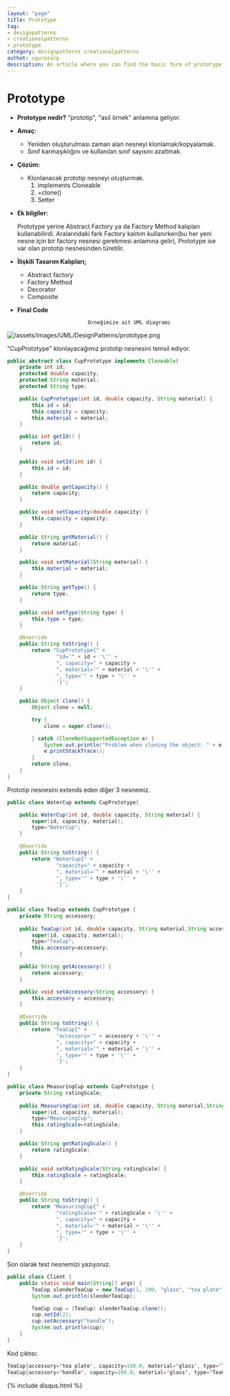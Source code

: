 ```yaml
---
layout: "page"
title: Prototype
tag:
- designpatterns
- creationalpatterns
- prototype
category: designpatterns creationalpatterns
authot: ugurozalp
description: An article where you can find the basic form of prototype pattern
---
```

# Prototype

- **Prototype nedir?**
    "prototip", "asıl örnek" anlamına geliyor.

- **Amaç:**
    - Yeniden oluşturulması zaman alan nesneyi klonlamak/kopyalamak.
    - Sınıf karmaşıklığını ve kullanılan sınıf sayısını azaltmak.
- **Çözüm:**
    - Klonlanacak prototip nesneyi oluşturmak.
        1. implements Cloneable
        2. +clone()
        3. Setter
- **Ek bilgiler:**

    Prototype yerine Abstract Factory ya da Factory Method kalıpları kullanabilirdi. Aralarındaki fark Factory kalıtım kullanırken(bu her yeni nesne için bir factory nesnesi gerekmesi anlamına gelir), Prototype ise var olan prototip nesnesinden türetilir.

- **İlişkili Tasarım Kalıpları;**
    - Abstract factory
    - Factory Method
    - Decorator
    - Composite

- **Final Code**

                             Örneğimize ait UML diagramı

![/assets/images/UML/DesignPatterns/prototype.png](/assets/images/UML/DesignPatterns/prototype.png)

"CupPrototype" klonlayacağımız prototip nesnesini temsil ediyor.

```java
public abstract class CupPrototype implements Cloneable{
    private int id;
    protected double capacity;
    protected String material;
    protected String type;

    public CupPrototype(int id, double capacity, String material) {
        this.id = id;
        this.capacity = capacity;
        this.material = material;
    }

    public int getId() {
        return id;
    }

    public void setId(int id) {
        this.id = id;
    }

    public double getCapacity() {
        return capacity;
    }

    public void setCapacity(double capacity) {
        this.capacity = capacity;
    }

    public String getMaterial() {
        return material;
    }

    public void setMaterial(String material) {
        this.material = material;
    }

    public String getType() {
        return type;
    }

    public void setType(String type) {
        this.type = type;
    }

    @Override
    public String toString() {
        return "CupPrototype{" +
                "id='" + id + '\'' +
                ", capacity=" + capacity +
                ", material='" + material + '\'' +
                ", type='" + type + '\'' +
                '}';
    }

    public Object clone() {
        Object clone = null;

        try {
            clone = super.clone();

        } catch (CloneNotSupportedException e) {
            System.out.println("Problem when cloning the object: " + e.getMessage());
            e.printStackTrace();
        }
        return clone;
    }
}
```

Prototip nesnesini extends eden diğer 3 nesnemiz.

```java
public class WaterCup extends CupPrototype{

    public WaterCup(int id, double capacity, String material) {
        super(id, capacity, material);
        type="WaterCup";
    }

    @Override
    public String toString() {
        return "WaterCup{" +
                "capacity=" + capacity +
                ", material='" + material + '\'' +
                ", type='" + type + '\'' +
                '}';
    }
}
```

```java
public class TeaCup extends CupPrototype {
    private String accessory;
    
    public TeaCup(int id, double capacity, String material,String accessory) {
        super(id, capacity, material);
        type="TeaCup";
        this.accessory=accessory;
    }

    public String getAccessory() {
        return accessory;
    }

    public void setAccessory(String accessory) {
        this.accessory = accessory;
    }

    @Override
    public String toString() {
        return "TeaCup{" +
                "accessory='" + accessory + '\'' +
                ", capacity=" + capacity +
                ", material='" + material + '\'' +
                ", type='" + type + '\'' +
                '}';
    }
}
```

```java
public class MeasuringCup extends CupPrototype {
    private String ratingScale;
    
    public MeasuringCup(int id, double capacity, String material,String ratingScale) {
        super(id, capacity, material);
        type="MeasuringCup";
        this.ratingScale=ratingScale;
    }

    public String getRatingScale() {
        return ratingScale;
    }

    public void setRatingScale(String ratingScale) {
        this.ratingScale = ratingScale;
    }

    @Override
    public String toString() {
        return "MeasuringCup{" +
                "ratingScale='" + ratingScale + '\'' +
                ", capacity=" + capacity +
                ", material='" + material + '\'' +
                ", type='" + type + '\'' +
                '}';
    }
}
```

Son olarak test nesnemizi yazıyoruz.

```java
public class Client {
    public static void main(String[] args) {
        TeaCup slenderTeaCup = new TeaCup(1, 100, "glass", "tea plate");
        System.out.println(slenderTeaCup);

        TeaCup cup = (TeaCup) slenderTeaCup.clone();
        cup.setId(2);
        cup.setAccessory("handle");
        System.out.println(cup);
    }
}
```

Kod çıktısı:

```java
TeaCup{accessory='tea plate', capacity=100.0, material='glass', type='TeaCup'}
TeaCup{accessory='handle', capacity=100.0, material='glass', type='TeaCup'}
```

{% include disqus.html %}
